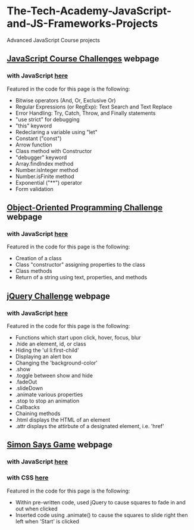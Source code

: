 # The-Tech-Academy-JavaScript-and-JS-Frameworks-Projects

Advanced JavaScript Course projects

## **[JavaScript Course Challenges](JavaScriptCourseChallenge.html) webpage**
### **with JavaScript [here](JS/JavaScriptChallenge.js)**
Featured in the code for this page is the following:
- Bitwise operators (And, Or, Exclusive Or)
- Regular Expressions (or RegExp): Text Search and Text Replace
- Error Handling: Try, Catch, Throw, and Finally statements
- "use strict" for debugging
- "this" keyword
- Redeclaring a variable using "let"
- Constant ("const")
- Arrow function
- Class method with Constructor
- "debugger" keyword
- Array.findIndex method
- Number.isInteger method
- Number.isFinite method
- Exponential ("**") operator
- Form validation

## **[Object-Oriented Programming Challenge](oop.html) webpage**
### **with JavaScript [here](JS/oop.js)**
Featured in the code for this page is the following:
- Creation of a class
- Class "constructor" assigning properties to the class
- Class methods
- Return of a string using text, properties, and methods

## **[jQuery Challenge](jQueryChallenge.html) webpage**
### **with JavaScript [here](JS/jQueryChallenge.js)**
Featured in the code for this page is the following:
- Functions which start upon click, hover, focus, blur
- .hide an element, id, or class
- Hiding the 'ul li:first-child'
- Displaying an alert box
- Changing the 'background-color'
- .show
- .toggle between show and hide
- .fadeOut
- .slideDown
- .animate various properties
- .stop to stop an animation
- Callbacks
- Chaining methods
- .html displays the HTML of an element
- .attr displays the attirbute of a designated element, i.e. 'href'

## **[Simon Says Game](SimonSaysGame/index.html) webpage**
### **with JavaScript [here](SimonSaysGame/theGameRules.js)**
### **with CSS [here](SimonSaysGame/style.css)**
Featured in the code for this page is the following:
- Within pre-written code, used jQuery to cause squares to fade in and out when clicked
- Inserted code using .animate() to cause the squares to slide right then left when 'Start' is clicked

